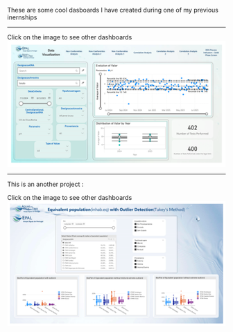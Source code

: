 These are some cool dasboards I have created during one of my previous inernships

---
Click on the image to see other dashboards
[![PDF Preview](docs/WWTP_Report_compressed-1.png)](docs/WWTP_Report_compressed.pdf)

---
This is an another project : 

Click on the image to see other dashboards
[![PDF Preview](docs/FINAL_compressed-1.png)](docs/FINAL_compressed.pdf)
